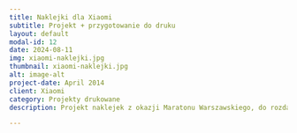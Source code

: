 ```yaml
---
title: Naklejki dla Xiaomi
subtitle: Projekt + przygotowanie do druku
layout: default
modal-id: 12
date: 2024-08-11
img: xiaomi-naklejki.jpg
thumbnail: xiaomi-naklejki.jpg
alt: image-alt
project-date: April 2014
client: Xiaomi
category: Projekty drukowane
description: Projekt naklejek z okazji Maratonu Warszawskiego, do rozdawania w strefie Xiaomi podczas zawodów. Przygotowanie plików do druku.

---
```

